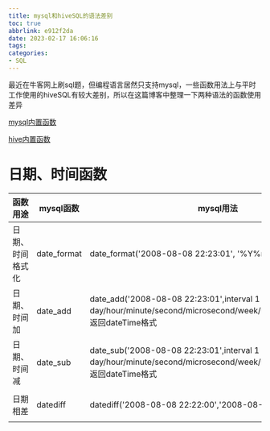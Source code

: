 ```yaml
---
title: mysql和hiveSQL的语法差别
toc: true
abbrlink: e912f2da
date: 2023-02-17 16:06:16
tags:
categories:
- SQL
---
```

最近在牛客网上刷sql题，但编程语言居然只支持mysql，一些函数用法上与平时工作使用的hiveSQL有较大差别，所以在这篇博客中整理一下两种语法的函数使用差异

[mysql内置函数](https://dev.mysql.com/doc/refman/8.0/en/date-and-time-functions.html)

[hive内置函数](https://cwiki.apache.org/confluence/display/Hive/LanguageManual+UDF?spm=a2c4g.11186623.0.0.3c267254Ka3fUh#LanguageManualUDF-get_json_object)

# 日期、时间函数
| 函数用途 | mysql函数 | mysql用法 | hive函数 | hiveSQL用法 | 
| --- | --- | --- | --- | --- |
| 日期、时间格式化 | date_format | date_format('2008-08-08 22:23:01', '%Y%m%d%H%i%s') | date_format | date_format('2008-08-08 22:23:01', 'yyyyMMddHHmmss') | 
| 日期、时间加 | date_add | date_add('2008-08-08 22:23:01',interval 1 day/hour/minute/second/microsecond/week/month/quarter/year)，返回dateTime格式 | date_add | date_add('2008-08-08 22:23:01',1)，只加days，返回date格式 | 
| 日期、时间减 | date_sub | date_sub('2008-08-08 22:23:01',interval 1 day/hour/minute/second/microsecond/week/month/quarter/year)，返回dateTime格式 | date_sub | date_sub('2008-08-08 22:23:01',1)，只加days，返回date格式 | 
| 日期相差 | datediff | datediff('2008-08-08 22:22:00','2008-08-07 22:23:00') | datediff | datediff('2008-08-08 22:22:00','2008-08-07 22:23:00') | 








